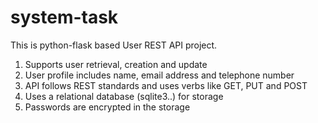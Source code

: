 # system-task

This is python-flask based User REST API project.

1. Supports user retrieval, creation and update
2. User profile includes name, email address and telephone number
3. API follows REST standards and uses verbs like GET, PUT and POST
4. Uses a relational database (sqlite3..) for storage
5. Passwords are encrypted in the storage

